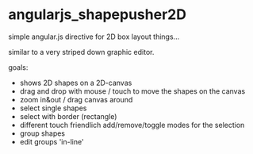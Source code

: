 # angularjs_shapepusher2D
simple angular.js directive for 2D box layout things...

similar to a very striped down graphic editor.

goals:
- shows 2D shapes on a 2D-canvas
- drag and drop with mouse / touch to move the shapes on the canvas
- zoom in&out / drag canvas around
- select single shapes
- select with border (rectangle)
- different touch friendlich add/remove/toggle modes for the selection
- group shapes
- edit groups 'in-line'

